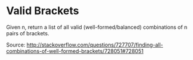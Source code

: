 Valid Brackets
==================

Given n, return a list of all valid (well-formed/balanced) combinations of n
pairs of brackets.

Source: http://stackoverflow.com/questions/727707/finding-all-combinations-of-well-formed-brackets/728051#728051